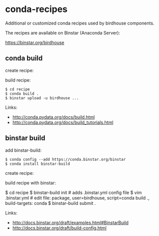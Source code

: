 # conda-recipes
Additional or customized conda recipes used by birdhouse components.

The recipes are available on Binstar (Anaconda Server):

https://binstar.org/birdhouse

## conda build

create recipe:

build recipe:

    $ cd recipe
    $ conda build .
    $ binstar upload -u birdhouse ...

Links:
* http://conda.pydata.org/docs/build.html
* http://conda.pydata.org/docs/build_tutorials.html

## binstar build

add binstar-build:

    $ conda config --add https://conda.binstar.org/binstar
    $ conda install binstar-build


create recipe:

build recipe with binstar:

   $ cd recipe
   $ binstar-build init    # adds .binstar.yml config file
   $ vim .binstar.yml      # edit file: package, user=birdhouse, script=conda build ., build-targets: conda
   $ binstar-build submit .

Links:
* http://docs.binstar.org/draft/examples.html#BinstarBuild
* http://docs.binstar.org/draft/build-config.html

